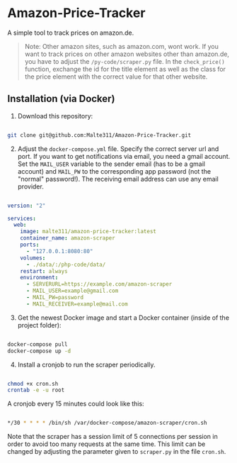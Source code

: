 # Amazon-Price-Tracker

A simple tool to track prices on amazon.de.
> Note: Other amazon sites, such as amazon.com, wont work. If you want to track prices on other
> amazon websites other than amazon.de, you have to adjust the `/py-code/scraper.py` file. In the
> `check_price()` function, exchange the id for the title element as well as the class for the
> price element with the correct value for that other website.

## Installation (via Docker)

1. Download this repository:

```bash

git clone git@github.com:Malte311/Amazon-Price-Tracker.git

```

2. Adjust the `docker-compose.yml` file. Specify the correct server url and port. If you want
to get notifications via email, you need a gmail account. Set the `MAIL_USER` variable to the
sender email (has to be a gmail account) and `MAIL_PW` to the corresponding app password (not
the "normal" password!). The receiving email address can use any email provider.

```yaml

version: "2"

services:
  web:
    image: malte311/amazon-price-tracker:latest
    container_name: amazon-scraper
    ports:
      - "127.0.0.1:8080:80"
    volumes:
      - ./data/:/php-code/data/
    restart: always
    environment:
      - SERVERURL=https://example.com/amazon-scraper
      - MAIL_USER=example@gmail.com
      - MAIL_PW=password
      - MAIL_RECEIVER=example@mail.com

```

3. Get the newest Docker image and start a Docker container (inside of the project folder):

```bash

docker-compose pull
docker-compose up -d

```

4. Install a cronjob to run the scraper periodically.

```bash

chmod +x cron.sh
crontab -e -u root

```

A cronjob every 15 minutes could look like this:

```bash

*/30 * * * * /bin/sh /var/docker-compose/amazon-scraper/cron.sh

```

Note that the scraper has a session limit of 5 connections per session in order to avoid
too many requests at the same time. This limit can be changed by adjusting the parameter
given to `scraper.py` in the file `cron.sh`.